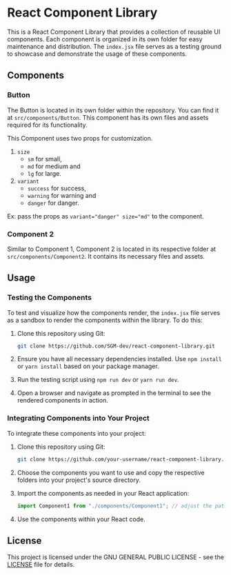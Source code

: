 # React Component Library

This is a React Component Library that provides a collection of reusable UI components. Each component is organized in its own folder for easy maintenance and distribution. The `index.jsx` file serves as a testing ground to showcase and demonstrate the usage of these components.

## Components

### Button

The Button is located in its own folder within the repository. You can find it at `src/components/Button`. This component has its own files and assets required for its functionality.

This Component uses two props for customization.

1.  `size`
    - `sm` for small,
    - `md` for medium and
    - `lg` for large.
2.  `variant`
    - `success` for success,
    - `warning` for warning and
    - `danger` for danger.

Ex: pass the props as `variant="danger" size="md"` to the component.

### Component 2

Similar to Component 1, Component 2 is located in its respective folder at `src/components/Component2`. It contains its necessary files and assets.

## Usage

### Testing the Components

To test and visualize how the components render, the `index.jsx` file serves as a sandbox to render the components within the library. To do this:

1.  Clone this repository using Git:

    ```bash
    git clone https://github.com/SGM-dev/react-component-library.git
    ```

2.  Ensure you have all necessary dependencies installed. Use `npm install` or `yarn install` based on your package manager.
3.  Run the testing script using `npm run dev` or `yarn run dev`.
4.  Open a browser and navigate as prompted in the terminal to see the rendered components in action.

### Integrating Components into Your Project

To integrate these components into your project:

1. Clone this repository using Git:
   ```bash
   git clone https://github.com/your-username/react-component-library.git
   ```
2. Choose the components you want to use and copy the respective folders into your project's source directory.

3. Import the components as needed in your React application:
   ```javascript
   import Component1 from "./components/Component1"; // adjust the path based on your project's structure
   ```
4. Use the components within your React code.

## License

This project is licensed under the GNU GENERAL PUBLIC LICENSE - see the [LICENSE](LICENSE) file for details.
